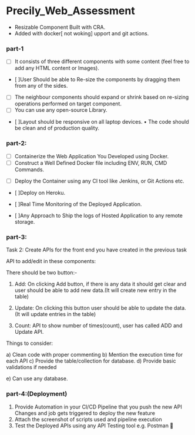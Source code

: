 # Precily_Web_Assessment

- Resizable Component Built with CRA. 
- Added with docker[ not woking] upport and git actions.


### part-1

- [ ] It consists of three different components with some content (feel free to add any HTML content or Images).  
 - [ ]User Should be able to Re-size the components by dragging them from any of the sides.   
- [ ] The neighbour components should expand or shrink based on re-sizing operations performed on target component.   
- [ ] You can use any open-source Library.   
- [ ]Layout should be responsive on all laptop devices.   • The code should be clean and of production quality. 


### part-2:

* [ ] Containerize the Web Application You Developed using Docker.
*  [ ] Construct a Well Defined Docker file including ENV, RUN, CMD Commands.  
- [ ] Deploy the Container using any CI tool like Jenkins, or Git Actions etc.  
- [ ]Deploy on Heroku.

- [ ]Real Time Monitoring of the Deployed Application.
- [ ]Any Approach to Ship the logs of Hosted Application to any remote storage.

### part-3:

Task 2: Create APIs for the front end you have created in the previous
task

API to add/edit in these components:

There should be two button:-
1) Add: On clicking Add button, if there is any data it should get clear and
user should be able to add new data.(It will create new entry in the table)

2) Update: On clicking this button user should be able to update the data.
(It will update entries in the table)

3) Count: API to show number of times(count), user has called ADD and
Update API.

Things to consider:

a) Clean code with proper commenting
b) Mention the execution time for each API
c) Provide the table/collection for database.
d) Provide basic validations if needed

e) Can use any database.


### part-4:(Deployment)

1) Provide Automation in your CI/CD Pipeline that you push the new API Changes and job gets triggered to deploy the new feature
2) Attach the screenshot of scripts used and pipeline execution
3) Test the Deployed APIs using any API Testing tool e.g. Postman

<!-- 
https://docs.docker.com/ci-cd/github-actions/ -->